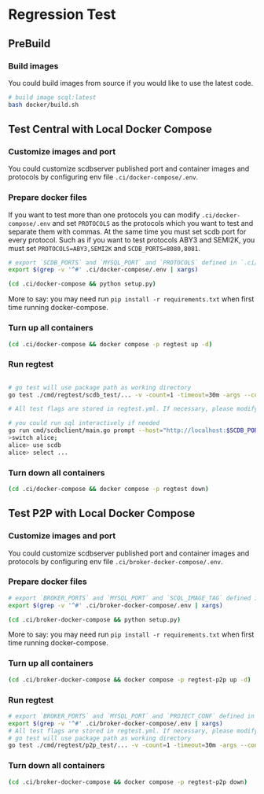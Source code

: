 # Regression Test

## PreBuild

### Build images

You could build images from source if you would like to use the latest code.

```bash
# build image scql:latest
bash docker/build.sh
```

## Test Central with Local Docker Compose

### Customize images and port

You could customize scdbserver published port and container images and protocols by configuring env file `.ci/docker-compose/.env`.

### Prepare docker files

If you want to test more than one protocols you can modify `.ci/docker-compose/.env` and set `PROTOCOLS` as the protocols which you want to test and separate them with commas. At the same time you must set scdb port for every protocol. Such as if you want to test protocols ABY3 and SEMI2K, you must set `PROTOCOLS=ABY3,SEMI2K` and `SCDB_PORTS=8080,8081`.

```bash
# export `SCDB_PORTS` and `MYSQL_PORT` and `PROTOCOLS` defined in `.ci/docker-compose/.env`
export $(grep -v '^#' .ci/docker-compose/.env | xargs)

(cd .ci/docker-compose && python setup.py)
```

More to say: you may need run `pip install -r requirements.txt` when first time running docker-compose.

### Turn up all containers

```bash
(cd .ci/docker-compose && docker compose -p regtest up -d)
```

### Run regtest

```bash

# go test will use package path as working directory
go test ./cmd/regtest/scdb_test/... -v -count=1 -timeout=30m -args --conf=../../../.ci/docker-compose/regtest.yml

# All test flags are stored in regtest.yml. If necessary, please modify the corresponding parameters in regtest.yml before running the tests.

# you could run sql interactively if needed
go run cmd/scdbclient/main.go prompt --host="http://localhost:$SCDB_PORTS"
>switch alice;
alice> use scdb
alice> select ...
```

### Turn down all containers

```bash
(cd .ci/docker-compose && docker compose -p regtest down)
```

## Test P2P with Local Docker Compose

### Customize images and port

You could customize scdbserver published port and container images and protocols by configuring env file `.ci/broker-docker-compose/.env`.

### Prepare docker files

```bash
# export `BROKER_PORTS` and `MYSQL_PORT` and `SCQL_IMAGE_TAG` defined in `.ci/broker-docker-compose/.env`
export $(grep -v '^#' .ci/broker-docker-compose/.env | xargs)

(cd .ci/broker-docker-compose && python setup.py)
```

More to say: you may need run `pip install -r requirements.txt` when first time running docker-compose.

### Turn up all containers

```bash
(cd .ci/broker-docker-compose && docker compose -p regtest-p2p up -d)
```

### Run regtest

```bash
# export `BROKER_PORTS` and `MYSQL_PORT` and `PROJECT_CONF` defined in `.ci/broker-docker-compose/.env`
export $(grep -v '^#' .ci/broker-docker-compose/.env | xargs)
# All test flags are stored in regtest.yml. If necessary, please modify the corresponding parameters in regtest.yml before running the tests.
# go test will use package path as working directory
go test ./cmd/regtest/p2p_test/... -v -count=1 -timeout=30m -args --conf=../../../.ci/broker-docker-compose/regtest.yml
```

### Turn down all containers

```bash
(cd .ci/broker-docker-compose && docker compose -p regtest-p2p down)
```